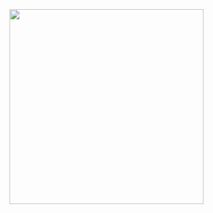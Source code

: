 <div align="center">

  <img src="https://github.com/C23-PR591/C23-PR591/blob/main/background.png" width="350" height="auto" />
  <h1></h1>
  
</div>
